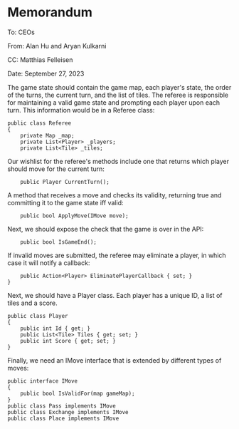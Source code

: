 # Memorandum

To: CEOs

From: Alan Hu and Aryan Kulkarni

CC: Matthias Felleisen

Date: September 27, 2023

The game state should contain the game map, each player's state, the order of
the turns, the current turn, and the list of tiles. The referee is responsible
for maintaining a valid game state and prompting each player upon each turn.
This information would be in a Referee class:

    public class Referee
    {
        private Map _map;
        private List<Player> _players;
        private List<Tile> _tiles;

Our wishlist for the referee's methods include one that returns which player
should move for the current turn:

        public Player CurrentTurn();

A method that receives a move and checks its validity, returning true and
committing it to the game state iff valid:

        public bool ApplyMove(IMove move);

Next, we should expose the check that the game is over in the API:

        public bool IsGameEnd();

If invalid moves are submitted, the referee may eliminate a player, in which
case it will notify a callback:

        public Action<Player> EliminatePlayerCallback { set; }
    }

Next, we should have a Player class. Each player has a unique ID, a list of
tiles and a score.

    public class Player
    {
        public int Id { get; }
        public List<Tile> Tiles { get; set; }
        public int Score { get; set; }
    }

Finally, we need an IMove interface that is extended by different types of
moves:

    public interface IMove
    {
        public bool IsValidFor(map gameMap);
    }
    public class Pass implements IMove
    public class Exchange implements IMove
    public class Place implements IMove
